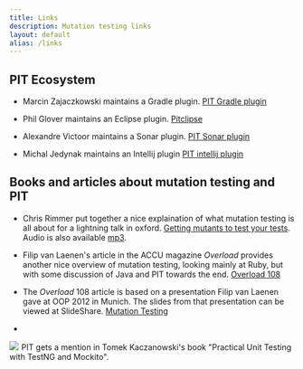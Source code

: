 ```yaml
---
title: Links
description: Mutation testing links
layout: default
alias: /links
---
```


## PIT Ecosystem

* Marcin Zajaczkowski maintains a Gradle plugin. [PIT Gradle plugin](http://gradle-pitest-plugin.solidsoft.info/)

* Phil Glover maintains an Eclipse plugin. [Pitclipse](https://github.com/philglover/pitclipse)

* Alexandre Victoor maintains a Sonar plugin. [PIT Sonar plugin](http://docs.codehaus.org/display/SONAR/Pitest)

* Michal Jedynak maintains an Intellij plugin [PIT intellij plugin](http://plugins.intellij.net/plugin/?idea&pluginId=7119)

## Books and articles about mutation testing and PIT

* Chris Rimmer put together a nice explaination of what mutation testing is all about for a lightning talk in oxford. [Getting mutants to test your tests](http://media.ogn.s3.amazonaws.com/ogn27/microslot-ChrisRimmer.pdf). Audio is also available [mp3](http://media.ogn.s3.amazonaws.com/27-microslot-ChrisRimmer.mp3). 


* Filip van Laenen's article in the ACCU magazine *Overload* provides another nice overview of mutation testing, looking mainly at Ruby, but with
 some discussion of Java and PIT towards the end. [Overload 108](http://accu.org/var/uploads/journals/overload108.pdf)
 
* The *Overload* 108 article is based on a presentation Filip van Laenen gave at OOP 2012 in Munich. The slides from that presentation can be viewed at SlideShare. [Mutation Testing](http://www.slideshare.net/filipvanlaenen/mutation-testing-11298526)

* <span class='book'>
<a href="http://www.amazon.com/gp/product/839348930X/ref=as_li_qf_sp_asin_il?ie=UTF8&camp=1789&creative=9325&creativeASIN=839348930X&linkCode=as2&tag=jarfinder-20"><img border="0" src="http://ws.assoc-amazon.com/widgets/q?_encoding=UTF8&ASIN=839348930X&Format=_SL110_&ID=AsinImage&MarketPlace=US&ServiceVersion=20070822&WS=1&tag=jarfinder-20" ></a><img src="http://www.assoc-amazon.com/e/ir?t=jarfinder-20&l=as2&o=1&a=839348930X" width="1" height="1" border="0" alt="" style="border:none !important; margin:0px !important;" /></span> PIT gets a mention in Tomek Kaczanowski's book "Practical Unit Testing with TestNG and Mockito".


<br/>

